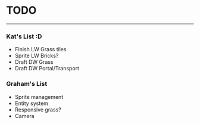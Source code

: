 # TODO

---
### Kat's List :D
* Finish LW Grass tiles  
* Sprite LW Bricks?  
* Draft DW Grass  
* Draft DW Portal/Transport

### Graham's List
* Sprite management
* Entity system
* Responsive grass?
* Camera
